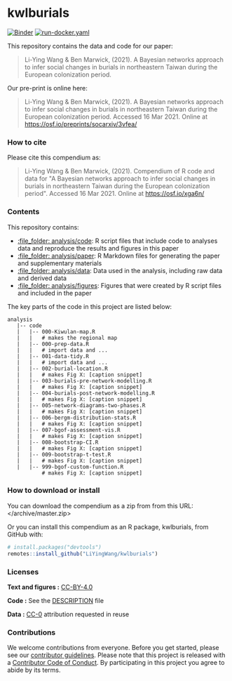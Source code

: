 
# kwlburials

[![Binder](https://mybinder.org/badge_logo.svg)](https://mybinder.org/v2/gh/LiYingWang/kwl-burials/master?urlpath=rstudio) [![run-docker.yaml](https://github.com/LiYingWang/kwl-burials/workflows/.github/workflows/run-docker.yaml/badge.svg)](https://github.com/LiYingWang/kwl-burials/actions)


This repository contains the data and code for our paper:

> Li-Ying Wang & Ben Marwick, (2021). A Bayesian networks approach to infer social changes in burials in northeastern Taiwan during the European colonization period. 

Our pre-print is online here:

> Li-Ying Wang & Ben Marwick, (2021). A Bayesian networks approach to infer social changes in burials in northeastern Taiwan during the European colonization period. 
> Accessed 16 Mar 2021. Online at
> <https://osf.io/preprints/socarxiv/3vfea/>

### How to cite

Please cite this compendium as:

> Li-Ying Wang & Ben Marwick, (2021). Compendium of R code and data for "A Bayesian networks approach to infer social changes in burials in northeastern Taiwan during the European colonization period". Accessed 16 Mar 2021. Online at
> <https://osf.io/xga6n/>

### Contents

This repository contains:

  - [:file\_folder: analysis/code](analysis/code): R script files that include code to analyses data and reproduce the results and figures in this paper 
  - [:file\_folder: analysis/paper](analysis/paper): R Markdown files for generating the paper and supplementary materials
  - [:file\_folder: analysis/data](analysis/data): Data used in the analysis, including raw data and derived data
  - [:file\_folder: analysis/figures](analysis/figures): Figures that were created by R script files and included in the paper 
  
The key parts of the code in this project are listed below:


```
analysis
   |-- code
   |   |-- 000-Kiwulan-map.R
   |   |   # makes the regional map
   |   |-- 000-prep-data.R
   |   |   # import data and ...
   |   |-- 001-data-tidy.R
   |   |   # import data and ...
   |   |-- 002-burial-location.R
   |   |   # makes Fig X: [caption snippet]
   |   |-- 003-burials-pre-network-modelling.R
   |   |   # makes Fig X: [caption snippet]
   |   |-- 004-burials-post-network-modelling.R
   |   |   # makes Fig X: [caption snippet]
   |   |-- 005-network-diagrams-two-phases.R
   |   |   # makes Fig X: [caption snippet]
   |   |-- 006-bergm-distribution-stats.R
   |   |   # makes Fig X: [caption snippet]
   |   |-- 007-bgof-assessment-vis.R
   |   |   # makes Fig X: [caption snippet]
   |   |-- 008-bootstrap-CI.R
   |   |   # makes Fig X: [caption snippet]
   |   |-- 009-bootstrap-t-test.R
   |   |   # makes Fig X: [caption snippet]
   |   |-- 999-bgof-custom-function.R
           # makes Fig X: [caption snippet]
```

### How to download or install

You can download the compendium as a zip from from this URL:
</archive/master.zip>

Or you can install this compendium as an R package, kwlburials, from
GitHub with:

``` r
# install.packages("devtools")
remotes::install_github("LiYingWang/kwlburials")
```

### Licenses

**Text and figures :**
[CC-BY-4.0](http://creativecommons.org/licenses/by/4.0/)

**Code :** See the [DESCRIPTION](DESCRIPTION) file

**Data :** [CC-0](http://creativecommons.org/publicdomain/zero/1.0/)
attribution requested in reuse

### Contributions

We welcome contributions from everyone. Before you get started, please
see our [contributor guidelines](CONTRIBUTING.md). Please note that this
project is released with a [Contributor Code of Conduct](CONDUCT.md). By
participating in this project you agree to abide by its terms.
